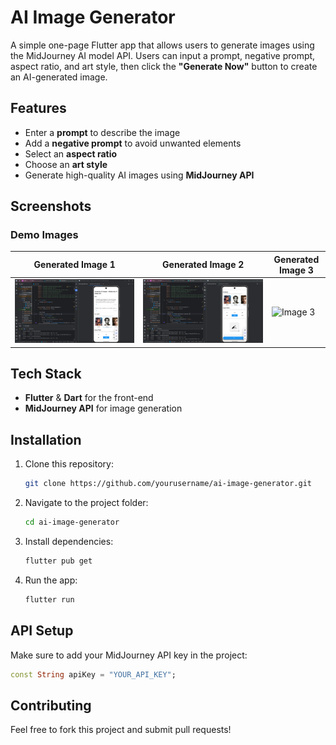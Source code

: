 # AI Image Generator

A simple one-page Flutter app that allows users to generate images using the MidJourney AI model API. Users can input a prompt, negative prompt, aspect ratio, and art style, then click the **"Generate Now"** button to create an AI-generated image.

## Features
- Enter a **prompt** to describe the image
- Add a **negative prompt** to avoid unwanted elements
- Select an **aspect ratio**
- Choose an **art style**
- Generate high-quality AI images using **MidJourney API**

## Screenshots

### Demo Images
| Generated Image 1 | Generated Image 2 | Generated Image 3 |
|------------------|------------------|------------------|
| ![Image 1](https://github.com/AbdullahProjects/Image_generation_with_Midjourney_API/blob/main/assets/images/Screenshot%202025-02-08%20185655.png) | ![Image 2](https://github.com/AbdullahProjects/Image_generation_with_Midjourney_API/blob/main/assets/images/Screenshot%202025-02-08%20185718.png) | ![Image 3]([demo/demo3.png](https://github.com/AbdullahProjects/Image_generation_with_Midjourney_API/blob/main/assets/images/Screenshot%202025-02-08%20185729.png)) |

## Tech Stack
- **Flutter** & **Dart** for the front-end
- **MidJourney API** for image generation

## Installation
1. Clone this repository:
   ```bash
   git clone https://github.com/yourusername/ai-image-generator.git
   ```
2. Navigate to the project folder:
   ```bash
   cd ai-image-generator
   ```
3. Install dependencies:
   ```bash
   flutter pub get
   ```
4. Run the app:
   ```bash
   flutter run
   ```

## API Setup
Make sure to add your MidJourney API key in the project:
```dart
const String apiKey = "YOUR_API_KEY";
```

## Contributing
Feel free to fork this project and submit pull requests!
